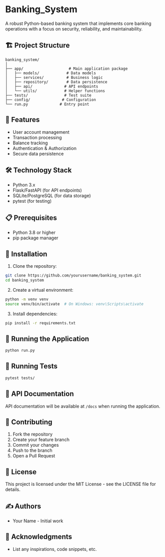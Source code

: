 # Banking_System

A robust Python-based banking system that implements core banking operations with a focus on security, reliability, and maintainability.

## 🏗 Project Structure

```
banking_system/
│
├── app/                    # Main application package
│   ├── models/            # Data models
│   ├── services/          # Business logic
│   ├── repository/        # Data persistence
│   ├── api/              # API endpoints
│   └── utils/            # Helper functions
├── tests/                # Test suite
├── config/              # Configuration
└── run.py              # Entry point
```

## 🚀 Features

- User account management
- Transaction processing
- Balance tracking
- Authentication & Authorization
- Secure data persistence

## 🛠 Technology Stack

- Python 3.x
- Flask/FastAPI (for API endpoints)
- SQLite/PostgreSQL (for data storage)
- pytest (for testing)

## 📋 Prerequisites

- Python 3.8 or higher
- pip package manager

## 🔧 Installation

1. Clone the repository:
```bash
git clone https://github.com/yourusername/banking_system.git
cd banking_system
```

2. Create a virtual environment:
```bash
python -m venv venv
source venv/bin/activate  # On Windows: venv\Scripts\activate
```

3. Install dependencies:
```bash
pip install -r requirements.txt
```

## 🚀 Running the Application

```bash
python run.py
```

## 🧪 Running Tests

```bash
pytest tests/
```

## 📝 API Documentation

API documentation will be available at `/docs` when running the application.

## 🤝 Contributing

1. Fork the repository
2. Create your feature branch
3. Commit your changes
4. Push to the branch
5. Open a Pull Request

## 📄 License

This project is licensed under the MIT License - see the LICENSE file for details.

## ✍️ Authors

- Your Name - Initial work

## 🙏 Acknowledgments

- List any inspirations, code snippets, etc.